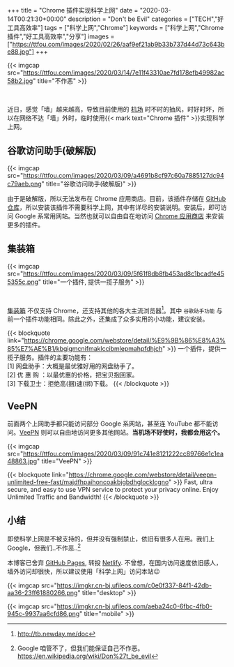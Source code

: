 +++
title = "Chrome 插件实现科学上网"
date = "2020-03-14T00:21:30+00:00"
description = "Don't be Evil"
categories = ["TECH","好工具高效率"]
tags = ["科学上网","Chrome"]
keywords = ["科学上网","Chrome 插件","好工具高效率","分享"]
images = ["https://ttfou.com/images/2020/02/26/aaf9ef21ab9b33b737d44d73c643be88.jpg"]
+++

{{< imgcap src="https://ttfou.com/images/2020/03/14/7e11f43310ae7fd178efb49982ac58b2.jpg" title="不作恶" >}}

<br>

近日，感觉「墙」越来越高，导致目前使用的 [机场](https://matnoble.me/posts/ubuntu-ssr/#%E4%B8%8B%E9%9D%A2%E4%BB%8B%E7%BB%8D%E4%B8%80%E4%B8%8B%E6%88%91%E7%94%A8%E7%9A%84%E6%9C%BA%E5%9C%BA) 时不时的抽风，时好时坏，所以在网络不达「墙」外时，临时使用{{< mark text="Chrome 插件" >}}实现科学上网。

## 谷歌访问助手(破解版)

{{< imgcap src="https://ttfou.com/images/2020/03/09/a4691b8cf97c60a7885127dc94c79aeb.png" title="谷歌访问助手(破解版)" >}}

由于是破解版，所以无法发布在 Chrome 应用商店。目前，该插件存储在 [GitHub 仓库](https://github.com/haotian-wang/google-access-helper)，所以安装该插件不需要科学上网，其中有详尽的安装说明。安装后，即可访问 Google 系常用网站。当然也就可以自由自在地访问 [Chrome 应用商店](https://chrome.google.com/webstore/category/extensions) 来安装更多的插件。

## 集装箱

{{< imgcap src="https://ttfou.com/images/2020/03/09/5f61f8db8fb453ad8c1bcadfe455355c.png" title="一个插件, 提供一揽子服务" >}}

<br>

[集装箱](http://one.newday.me/) 不仅支持 Chrome，还支持其他的各大主流浏览器[^1]。其中 `谷歌助手功能` 与前一个插件功能相同。除此之外，还集成了众多实用的小功能，建议安装。

{{< blockquote link="https://chrome.google.com/webstore/detail/%E9%9B%86%E8%A3%85%E7%AE%B1/kbgigmcnifmaklccibmlepmahpfdhjch" >}}
一个插件，提供一揽子服务。插件的主要功能有：<br>
[1] 网盘助手：大概是最优雅好用的网盘助手了。 <br>
[2] 优 惠 购 ：以最优惠的价格，把宝贝抱回家。 <br>
[3] 下载卫士：拒绝高(捆)速(绑)下载。
{{< /blockquote >}}

## VeePN

前面两个上网助手都只能访问部分 Google 系网站，甚至连 YouTube 都不能访问。[VeePN](http://veepn.com/) 则可以自由地访问更多其他网站。**当机场不好使时，我都会用这个。**　

{{< imgcap src="https://ttfou.com/images/2020/03/09/91c741e8121222cc89766e1c1ea48863.jpg" title="VeePN" >}}

{{< blockquote link="https://chrome.google.com/webstore/detail/veepn-unlimited-free-fast/majdfhpaihoncoakbjgbdhglocklcgno" >}}
Fast, ultra secure, and easy to use VPN service to protect your privacy online. Enjoy Unlimited Traffic and Bandwidth!
{{< /blockquote >}}

## 小结

即使科学上网是不被支持的，但并没有强制禁止，依旧有很多人在用。我们上 Google，但我们..不作恶..[^2]

本博客已舍弃 [GitHub Pages](https://pages.github.com/), 转投 [Netlify](https://www.netlify.com/). 不曾想，在国内访问速度依旧感人，墙外访问却很快，所以建议使用「科学上网」访问本站😉

{{< imgcap src="https://imgkr.cn-bj.ufileos.com/c0e0f337-84f1-42db-aa36-23ff61880266.png" title="desktop" >}}

{{< imgcap src="https://imgkr.cn-bj.ufileos.com/aeba24c0-6fbc-4fb0-945c-9937aa6cfd86.png" title="mobile" >}}

[^1]: http://tb.newday.me/doc
[^2]: Google 咱管不了，但我们能保证自己不作恶。<br> https://en.wikipedia.org/wiki/Don%27t_be_evil
